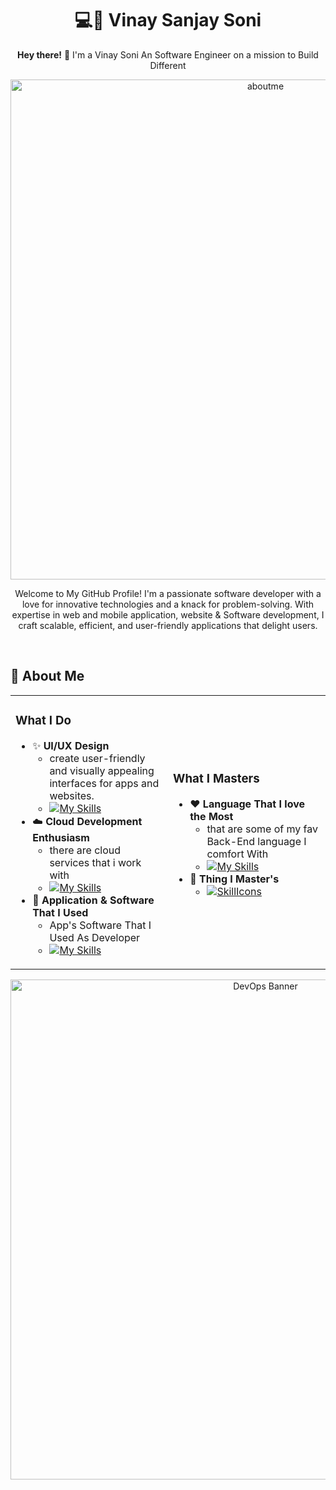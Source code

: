 # <div align="center">💻💭 **Vinay Sanjay Soni**</div>

<div align="center">
  <p><strong>Hey there!</strong> 👋 I'm a Vinay Soni An Software Engineer on a mission to Build Different</p>
</div>

<div align="center">

<img src="https://gcdnb.pbrd.co/images/UhlIUSUJlowS.png" alt="aboutme" width="800px">

</div>

<div align="center">
  <p>Welcome to My GitHub Profile!
I'm a passionate software developer with a love for innovative technologies and a knack for problem-solving. With expertise in web and mobile application, website & Software development, I craft scalable, efficient, and user-friendly applications that delight users.</p>
</div>

<br>

## 💫 About Me
<div align="center">
<table>
  
<tr>
<td width="50%">

### What I Do
- ✨ **UI/UX Design**
  - create user-friendly and visually appealing interfaces for apps and websites.
  - [![My Skills](https://skillicons.dev/icons?i=figma,flutter,wordpress,ps,xd&perline=5)](https://skillicons.dev)
- ☁️ **Cloud Development Enthusiasm**
  - there are cloud services that i work with
  - [![My Skills](https://skillicons.dev/icons?i=aws,gcp,azure,firebase&perline=5)](https://skillicons.dev)
- 📝 **Application & Software That I Used**
  - App's Software That I Used As Developer 
  - [![My Skills](https://skillicons.dev/icons?i=windows,vscode,idea,codepen,notion,androidstudio,apple,bash,linkedin,github&perline=5)](https://skillicons.dev)

</td>
<td width="50%">

### What I Masters
- ❤️ **Language That I love the Most**
  - that are some of my fav Back-End language I comfort With
  - [![My Skills](https://skillicons.dev/icons?i=nodejs,java,python,ruby,cs,net,php,go,swift,kotlin,rust,haskell,perl,dart,crystal&perline=5)](https://skillicons.dev)
- 👾 **Thing I Master's**
  - [![SkillIcons](https://skillicons.dev/icons?i=js,ts,html,css,c,cpp,tailwind,vue,nuxt,mongodb,prisma,docker&perline=6)](https://skillicons.dev)

</td>
</tr>

</table>
</div>
<div align="center">
  <img src="https://i.postimg.cc/jqBZ9NLw/image-2.png" alt="DevOps Banner" width="800px">
</div>
